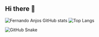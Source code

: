 ## Hi there 👋

![Fernando Anjos GitHub stats](https://github-readme-stats.vercel.app/api?username=Fernando-Anjos&show_icons=true&theme=tokyonight)
![Top Langs](https://github-readme-stats.vercel.app/api/top-langs/?username=Fernando-Anjos&layout=compact&theme=tokyonight)

![GitHub Snake](./snake.gif)

<!--
**Fernando-Anjos/Fernando-Anjos** is a ✨ _special_ ✨ repository because its `README.md` (this file) appears on your GitHub profile.

Here are some ideas to get you started:

- 🔭 I’m currently working on ...
- 🌱 I’m currently learning ...
- 👯 I’m looking to collaborate on ...
- 🤔 I’m looking for help with ...
- 💬 Ask me about ...
- 📫 How to reach me: ...
- 😄 Pronouns: ...
- ⚡ Fun fact: ...
-->
